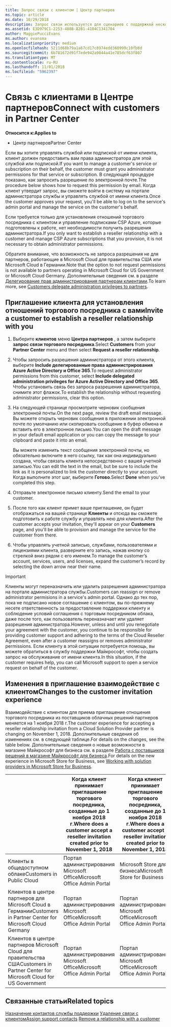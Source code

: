 ```yaml
---
title: Запрос связи с клиентом | Центр партнеров
ms.topic: article
ms.date: 10/29/2018
description: Запрос связи используется для сценариев с поддержкой нескольких партнеров и нескольких каналов. Он также используется, если клиент удаляет делегированные права администратора и вам нужно восстановить их для подготовки или поддержки клиента.
ms.assetid: E3D979C1-2253-408B-82B1-4104C1341704
author: MaggiePucciEvans
ms.author: evansma
ms.localizationpriority: medium
ms.openlocfilehash: 5211d68b79a1a67cd17c8974edd360999c10fb8d
ms.sourcegitcommit: 6b781672d91f7ede942a9044a41e785dcf63f807
ms.translationtype: MT
ms.contentlocale: ru-RU
ms.lasthandoff: 11/01/2018
ms.locfileid: "5962397"
---
```

# <a name="connect-with-customers-in-partner-center"></a><span data-ttu-id="71b78-104">Связь с клиентами в Центре партнеров</span><span class="sxs-lookup"><span data-stu-id="71b78-104">Connect with customers in Partner Center</span></span>

**<span data-ttu-id="71b78-105">Относится к:</span><span class="sxs-lookup"><span data-stu-id="71b78-105">Applies to</span></span>**

-  <span data-ttu-id="71b78-106">Центр партнеров</span><span class="sxs-lookup"><span data-stu-id="71b78-106">Partner Center</span></span>

<span data-ttu-id="71b78-107">Если вы хотите управлять службой или подпиской от имени клиента, клиент должен предоставить вам права администратора для этой службой или подпиской.</span><span class="sxs-lookup"><span data-stu-id="71b78-107">If you want to manage a customer's service or subscription on their behalf, the customer must grant you administrator permissions for that service or subscription.</span></span> <span data-ttu-id="71b78-108">В следующей процедуре показано, как запросить разрешение по электронной почте.</span><span class="sxs-lookup"><span data-stu-id="71b78-108">The procedure below shows how to request this permission by email.</span></span> <span data-ttu-id="71b78-109">Когда клиент утвердит запрос, вы сможете войти в систему на портале администратора службы и управлять службой от имени клиента.</span><span class="sxs-lookup"><span data-stu-id="71b78-109">Once the customer approves your request, you'll be able to log on to the service's admin portal and manage the service on the customer's behalf.</span></span> 

<span data-ttu-id="71b78-110">Если требуется только для установления отношений торгового посредника с клиентом и управление подписками CSP Azure, которые подготовлены к работе, нет необходимости получить разрешения администратора.</span><span class="sxs-lookup"><span data-stu-id="71b78-110">If you only want to establish a reseller relationship with a customer and manage CSP Azure subscriptions that you provision, it is not necessary to obtain administrator permissions.</span></span>

<span data-ttu-id="71b78-111">Обратите внимание, что возможность не запроса разрешения не для партнеров, работающие в Microsoft Cloud для правительства США или Microsoft Cloud в Германии.</span><span class="sxs-lookup"><span data-stu-id="71b78-111">Note that the option to not request permissions is not available to partners operating in Microsoft Cloud for US Government or Microsoft Cloud Germany.</span></span> <span data-ttu-id="71b78-112">Дополнительные сведения см. в разделе [Делегирование прав администрирования партнерам клиентами](https://docs.microsoft.com/en-us/partner-center/customers_revoke_admin_privileges).</span><span class="sxs-lookup"><span data-stu-id="71b78-112">To learn more, see [Customers delegate administration privileges to partners](https://docs.microsoft.com/en-us/partner-center/customers_revoke_admin_privileges).</span></span>


## <a name="invite-a-customer-to-establish-a-reseller-relationship-with-you"></a><span data-ttu-id="71b78-113">Приглашение клиента для установления отношений торгового посредника с вами</span><span class="sxs-lookup"><span data-stu-id="71b78-113">Invite a customer to establish a reseller relationship with you</span></span>

1.  <span data-ttu-id="71b78-114">Выберите **клиентов** меню **Центра партнеров** , а затем выберите **запрос связи торгового посредника**.</span><span class="sxs-lookup"><span data-stu-id="71b78-114">Select **Customers** from your **Partner Center** menu and then select **Request a reseller relationship**.</span></span>

2.  <span data-ttu-id="71b78-115">Чтобы запросить разрешения администратора от этого клиента, выберите **Include делегированные права администрирования Azure Active Directory и Office 365**.</span><span class="sxs-lookup"><span data-stu-id="71b78-115">To request administrator permissions from this customer, select **Include delegated administration privileges for Azure Active Directory and Office 365**.</span></span> <span data-ttu-id="71b78-116">Чтобы установить связь без запроса разрешения администратора, снимите этот флажок.</span><span class="sxs-lookup"><span data-stu-id="71b78-116">To establish the relationship without requesting administrator permissions, clear this option.</span></span> 

3.  <span data-ttu-id="71b78-117">На следующей странице просмотрите черновик сообщения электронной почты.</span><span class="sxs-lookup"><span data-stu-id="71b78-117">On the next page, review the draft email message.</span></span> <span data-ttu-id="71b78-118">Вы можете открыть черновик сообщения в приложении электронной почте по умолчанию или скопировать сообщение в буфер обмена и вставить его в электронное письмо.</span><span class="sxs-lookup"><span data-stu-id="71b78-118">You can open the draft message in your default email application or you can copy the message to your clipboard and paste it into an email.</span></span> 

    <span data-ttu-id="71b78-119">Вы можете изменить текст сообщения электронной почты, но обязательно включите в него ссылку, так как она индивидуально создана, чтобы связать клиента непосредственно с вашей учетной записью.</span><span class="sxs-lookup"><span data-stu-id="71b78-119">You can edit the text in the email, but be sure to include the link as it is personalized to link the customer directly to your account.</span></span> <span data-ttu-id="71b78-120">Когда выполните этот шаг, выберите **Готово**.</span><span class="sxs-lookup"><span data-stu-id="71b78-120">Select **Done** when you’ve completed this step.</span></span>

3.  <span data-ttu-id="71b78-121">Отправьте электронное письмо клиенту.</span><span class="sxs-lookup"><span data-stu-id="71b78-121">Send the email to your customer.</span></span>

5.  <span data-ttu-id="71b78-122">После того как клиент примет ваше приглашение, он будет отображаться на вашей странице **Клиенты** и отсюда вы сможете подготовить к работе службу и управлять нею для клиента.</span><span class="sxs-lookup"><span data-stu-id="71b78-122">After the customer accepts your invitation, they'll appear on your **Customers** page, and you'll be able to provision and manage the service for the customer from there.</span></span>

 
6.  <span data-ttu-id="71b78-123">Чтобы управлять учетной записью, службами, пользователями и лицензиями клиента, разверните его запись, нажав кнопку со стрелкой вниз рядом с его именем.</span><span class="sxs-lookup"><span data-stu-id="71b78-123">To manage the customer’s account, services, users, and licenses, expand the customer’s record by selecting the down arrow near their name.</span></span>


> [!IMPORTANT]  
> <span data-ttu-id="71b78-124">Клиенты могут переназначить или удалить разрешения администратора на портале администратора службы.</span><span class="sxs-lookup"><span data-stu-id="71b78-124">Customers can reassign or remove administrator permisions in a service's admin portal.</span></span> <span data-ttu-id="71b78-125">Однако до тех пор, пока не подписано новое соглашение с клиентом, вы по-прежнему несете ответственность за предоставление поддержки клиенту и соблюдение условий соглашения с торговым посредником облака, даже после того, как пользователь переназначает или удаляет разрешения администратора.</span><span class="sxs-lookup"><span data-stu-id="71b78-125">However, unless and until you renegotiate your agreement with the customer, you continue to be responsible for providing customer support and adhering to the terms of the Cloud Reseller Agreement, even after a customer reassigns or removes administrator permissions.</span></span> <span data-ttu-id="71b78-126">Если клиенту в этой ситуации потребуется помощь, вы можете обратиться в службу поддержки Майкрософт, чтобы создать запрос на обслуживание от имени клиента.</span><span class="sxs-lookup"><span data-stu-id="71b78-126">In this situation, if the customer requires help, you can call Microsoft support to open a service request on behalf of the customer.</span></span>

## <a name="changes-to-the-customer-invitation-experience"></a><span data-ttu-id="71b78-127">Изменения в приглашение взаимодействие с клиентом</span><span class="sxs-lookup"><span data-stu-id="71b78-127">Changes to the customer invitation experience</span></span>
<span data-ttu-id="71b78-128">Взаимодействие с клиентом для приема приглашение отношения торгового посредника из поставщиков облачных решений партнеров меняется на 1 ноября 2018 г.</span><span class="sxs-lookup"><span data-stu-id="71b78-128">The customer experience for accepting a reseller relationship invitation from a Cloud Solution Provider partner is changing on November 1, 2018.</span></span> <span data-ttu-id="71b78-129">Дополнительные сведения об изменениях см. в следующей таблице.</span><span class="sxs-lookup"><span data-stu-id="71b78-129">For details on the changes, see the table below.</span></span> <span data-ttu-id="71b78-130">Дополнительные сведения о новые возможности в магазине Майкрософт для бизнеса см. в разделе [Работа с поставщиков решений в магазине Майкрософт для бизнеса](https://docs.microsoft.com/en-us/microsoft-store/work-with-partner-microsoft-store-business).</span><span class="sxs-lookup"><span data-stu-id="71b78-130">For details on the new experience in Microsoft Store for Business, see [Working with solution providers in Microsoft Store for Business](https://docs.microsoft.com/en-us/microsoft-store/work-with-partner-microsoft-store-business).</span></span>

|  | <span data-ttu-id="71b78-131">Когда клиент принимает приглашение торгового посредника, созданные до 1 ноября 2018 г.</span><span class="sxs-lookup"><span data-stu-id="71b78-131">Where does a customer accept a reseller invitation created prior to November 1, 2018</span></span> | <span data-ttu-id="71b78-132">Когда клиент принимает приглашение торгового посредника, созданные до 1 ноября 2018 г.</span><span class="sxs-lookup"><span data-stu-id="71b78-132">Where does a customer accept a reseller invitation created prior to November 1, 2018</span></span> |
|---------|---------|---------
| <span data-ttu-id="71b78-133">Клиенты в общедоступном облаке</span><span class="sxs-lookup"><span data-stu-id="71b78-133">Customers in Public Cloud</span></span> | <span data-ttu-id="71b78-134">Портал администрирования Microsoft Office</span><span class="sxs-lookup"><span data-stu-id="71b78-134">Microsoft Office Admin Portal</span></span> | <span data-ttu-id="71b78-135">Microsoft Store для бизнеса</span><span class="sxs-lookup"><span data-stu-id="71b78-135">Microsoft Store for Business</span></span> |
| <span data-ttu-id="71b78-136">Клиентов в центре партнеров для Microsoft Cloud в Германии</span><span class="sxs-lookup"><span data-stu-id="71b78-136">Customers in Partner Center for Microsoft Cloud Germany</span></span> | <span data-ttu-id="71b78-137">Портал администрирования Microsoft Office</span><span class="sxs-lookup"><span data-stu-id="71b78-137">Microsoft Office Admin Portal</span></span> | <span data-ttu-id="71b78-138">Портал администрирования Microsoft Office</span><span class="sxs-lookup"><span data-stu-id="71b78-138">Microsoft Office Admin Portal</span></span> |
| <span data-ttu-id="71b78-139">Клиентов в центре партнеров Microsoft Cloud для правительства США</span><span class="sxs-lookup"><span data-stu-id="71b78-139">Customers in Partner Center for Microsoft Cloud for US Government</span></span> | <span data-ttu-id="71b78-140">Портал администрирования Microsoft Office</span><span class="sxs-lookup"><span data-stu-id="71b78-140">Microsoft Office Admin Portal</span></span> | <span data-ttu-id="71b78-141">Портал администрирования Microsoft Office</span><span class="sxs-lookup"><span data-stu-id="71b78-141">Microsoft Office Admin Portal</span></span> |


## <a name="related-topics"></a><span data-ttu-id="71b78-142">Связанные статьи</span><span class="sxs-lookup"><span data-stu-id="71b78-142">Related topics</span></span>

<span data-ttu-id="71b78-143">[Назначение контактов службы поддержки](assign-support-contacts.md)
[Удаление связи с клиентом](remove-a-relationship.md)</span><span class="sxs-lookup"><span data-stu-id="71b78-143">[Assign support contacts](assign-support-contacts.md)
[Remove a relationship with a customer](remove-a-relationship.md)</span></span>